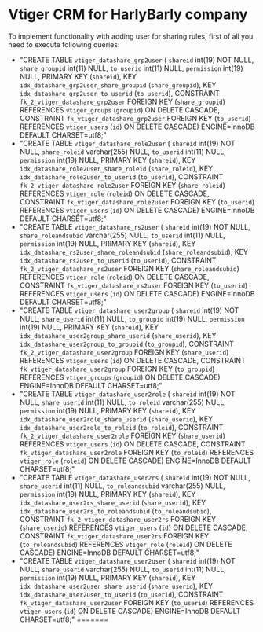Vtiger CRM for HarlyBarly company
==========
To implement functionality with adding user for sharing rules, first of all you need to execute following queries:
- "CREATE TABLE `vtiger_datashare_grp2user` (
                       `shareid` int(19) NOT NULL,
                       `share_groupid` int(11) NULL,
                       `to_userid` int(11) NULL,
                       `permission` int(19) NULL,
                       PRIMARY KEY (`shareid`),
                       KEY `idx_datashare_grp2user_share_groupid` (`share_groupid`),
                       KEY `idx_datashare_grp2user_to_userid` (`to_userid`),
                       CONSTRAINT `fk_2_vtiger_datashare_grp2user` FOREIGN KEY (`share_groupid`) REFERENCES `vtiger_groups` (`groupid`) ON DELETE CASCADE,
                       CONSTRAINT `fk_vtiger_datashare_grp2user` FOREIGN KEY (`to_userid`) REFERENCES `vtiger_users` (`id`) ON DELETE CASCADE) ENGINE=InnoDB DEFAULT CHARSET=utf8;"
- "CREATE TABLE `vtiger_datashare_role2user` (
                       `shareid` int(19) NOT NULL,
                       `share_roleid` varchar(255) NULL,
                       `to_userid` int(11) NULL,
                       `permission` int(19) NULL,
                       PRIMARY KEY (`shareid`),
                       KEY `idx_datashare_role2user_share_roleid` (`share_roleid`),
                       KEY `idx_datashare_role2user_to_userid` (`to_userid`),
                       CONSTRAINT `fk_2_vtiger_datashare_role2user` FOREIGN KEY (`share_roleid`) REFERENCES `vtiger_role` (`roleid`) ON DELETE CASCADE,
                       CONSTRAINT `fk_vtiger_datashare_role2user` FOREIGN KEY (`to_userid`) REFERENCES `vtiger_users` (`id`) ON DELETE CASCADE) ENGINE=InnoDB DEFAULT CHARSET=utf8;"
- "CREATE TABLE `vtiger_datashare_rs2user` (
                       `shareid` int(19) NOT NULL,
                       `share_roleandsubid` varchar(255) NULL,
                       `to_userid` int(11) NULL,
                       `permission` int(19) NULL,
                       PRIMARY KEY (`shareid`),
                       KEY `idx_datashare_rs2user_share_roleandsubid` (`share_roleandsubid`),
                       KEY `idx_datashare_rs2user_to_userid` (`to_userid`),
                       CONSTRAINT `fk_2_vtiger_datashare_rs2user` FOREIGN KEY (`share_roleandsubid`) REFERENCES `vtiger_role` (`roleid`) ON DELETE CASCADE,
                       CONSTRAINT `fk_vtiger_datashare_rs2user` FOREIGN KEY (`to_userid`) REFERENCES `vtiger_users` (`id`) ON DELETE CASCADE) ENGINE=InnoDB DEFAULT CHARSET=utf8;"
- "CREATE TABLE `vtiger_datashare_user2group` (
                       `shareid` int(19) NOT NULL,
                       `share_userid` int(11) NULL,
                       `to_groupid` int(19) NULL,
                       `permission` int(19) NULL,
                       PRIMARY KEY (`shareid`),
                       KEY `idx_datashare_user2group_share_userid` (`share_userid`),
                       KEY `idx_datashare_user2group_to_groupid` (`to_groupid`),
                       CONSTRAINT `fk_2_vtiger_datashare_user2group` FOREIGN KEY (`share_userid`) REFERENCES `vtiger_users` (`id`) ON DELETE CASCADE,
                       CONSTRAINT `fk_vtiger_datashare_user2group` FOREIGN KEY (`to_groupid`) REFERENCES `vtiger_groups` (`groupid`) ON DELETE CASCADE) ENGINE=InnoDB DEFAULT CHARSET=utf8;"
- "CREATE TABLE `vtiger_datashare_user2role` (
                       `shareid` int(19) NOT NULL,
                       `share_userid` int(11) NULL,
                       `to_roleid` varchar(255) NULL,
                       `permission` int(19) NULL,
                       PRIMARY KEY (`shareid`),
                       KEY `idx_datashare_user2role_share_userid` (`share_userid`),
                       KEY `idx_datashare_user2role_to_roleid` (`to_roleid`),
                       CONSTRAINT `fk_2_vtiger_datashare_user2role` FOREIGN KEY (`share_userid`) REFERENCES `vtiger_users` (`id`) ON DELETE CASCADE,
                       CONSTRAINT `fk_vtiger_datashare_user2role` FOREIGN KEY (`to_roleid`) REFERENCES `vtiger_role` (`roleid`) ON DELETE CASCADE) ENGINE=InnoDB DEFAULT CHARSET=utf8;"
- "CREATE TABLE `vtiger_datashare_user2rs` (
                       `shareid` int(19) NOT NULL,
                       `share_userid` int(11) NULL,
                       `to_roleandsubid` varchar(255) NULL,
                       `permission` int(19) NULL,
                       PRIMARY KEY (`shareid`),
                       KEY `idx_datashare_user2rs_share_userid` (`share_userid`),
                       KEY `idx_datashare_user2rs_to_roleandsubid` (`to_roleandsubid`),
                       CONSTRAINT `fk_2_vtiger_datashare_user2rs` FOREIGN KEY (`share_userid`) REFERENCES `vtiger_users` (`id`) ON DELETE CASCADE,
                       CONSTRAINT `fk_vtiger_datashare_user2rs` FOREIGN KEY (`to_roleandsubid`) REFERENCES `vtiger_role` (`roleid`) ON DELETE CASCADE) ENGINE=InnoDB DEFAULT CHARSET=utf8;"
- "CREATE TABLE `vtiger_datashare_user2user` (
                       `shareid` int(19) NOT NULL,
                       `share_userid` varchar(255) NULL,
                       `to_userid` int(11) NULL,
                       `permission` int(19) NULL,
                       PRIMARY KEY (`shareid`),
                       KEY `idx_datashare_user2user_share_userid` (`share_userid`),
                       KEY `idx_datashare_user2user_to_userid` (`to_userid`),
                       CONSTRAINT `fk_vtiger_datashare_user2user` FOREIGN KEY (`to_userid`) REFERENCES `vtiger_users` (`id`) ON DELETE CASCADE) ENGINE=InnoDB DEFAULT CHARSET=utf8;"
=======

